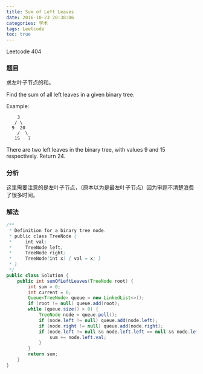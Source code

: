 ```yaml
---
title: Sum of Left Leaves
date: 2016-10-23 20:38:06
categories: 学术
tags: Leetcode
toc: true
---
```


Leetcode 404

### 题目

求左叶子节点的和。

Find the sum of all left leaves in a given binary tree.

Example:

```
    3
   / \
  9  20
    /  \
   15   7
```

There are two left leaves in the binary tree, with values 9 and 15 respectively. Return 24.

### 分析

这里需要注意的是左叶子节点，（原本以为是最左叶子节点）因为审题不清楚浪费了很多时间。

### 解法

```java
/**
 * Definition for a binary tree node.
 * public class TreeNode {
 *     int val;
 *     TreeNode left;
 *     TreeNode right;
 *     TreeNode(int x) { val = x; }
 * }
 */
public class Solution {
    public int sumOfLeftLeaves(TreeNode root) {
        int sum = 0;
        int current = 0;
        Queue<TreeNode> queue = new LinkedList<>();
        if (root != null) queue.add(root);
        while (queue.size() > 0) {
            TreeNode node = queue.poll();
            if (node.left != null) queue.add(node.left);
            if (node.right != null) queue.add(node.right);
            if (node.left != null && node.left.left == null && node.left.right == null) {
                sum += node.left.val;
            }
        }
        return sum;
    }
}
```
